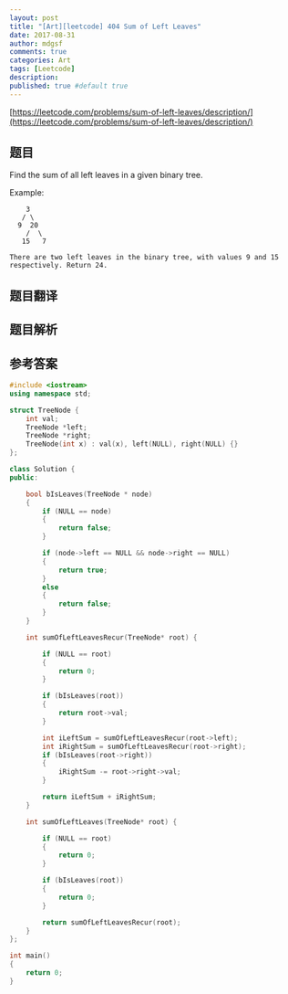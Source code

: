 ```yaml
---
layout: post
title: "[Art][leetcode] 404 Sum of Left Leaves"
date: 2017-08-31
author: mdgsf
comments: true
categories: Art
tags: [Leetcode]
description:
published: true #default true
---
```


[https://leetcode.com/problems/sum-of-left-leaves/description/](https://leetcode.com/problems/sum-of-left-leaves/description/)

## 题目

Find the sum of all left leaves in a given binary tree.

Example:

```
    3
   / \
  9  20
    /  \
   15   7

There are two left leaves in the binary tree, with values 9 and 15 respectively. Return 24.
```

## 题目翻译

## 题目解析

## 参考答案

```cpp
#include <iostream>
using namespace std;

struct TreeNode {
	int val;
	TreeNode *left;
	TreeNode *right;
	TreeNode(int x) : val(x), left(NULL), right(NULL) {}
};

class Solution {
public:

	bool bIsLeaves(TreeNode * node)
	{
		if (NULL == node)
		{
			return false;
		}

		if (node->left == NULL && node->right == NULL)
		{
			return true;
		}
		else
		{
			return false;
		}
	}

	int sumOfLeftLeavesRecur(TreeNode* root) {

		if (NULL == root)
		{
			return 0;
		}

		if (bIsLeaves(root))
		{
			return root->val;
		}

		int iLeftSum = sumOfLeftLeavesRecur(root->left);
		int iRightSum = sumOfLeftLeavesRecur(root->right);
		if (bIsLeaves(root->right))
		{
			iRightSum -= root->right->val;
		}

		return iLeftSum + iRightSum;
	}

	int sumOfLeftLeaves(TreeNode* root) {

		if (NULL == root)
		{
			return 0;
		}

		if (bIsLeaves(root))
		{
			return 0;
		}

		return sumOfLeftLeavesRecur(root);
	}
};

int main()
{
	return 0;
}
```
